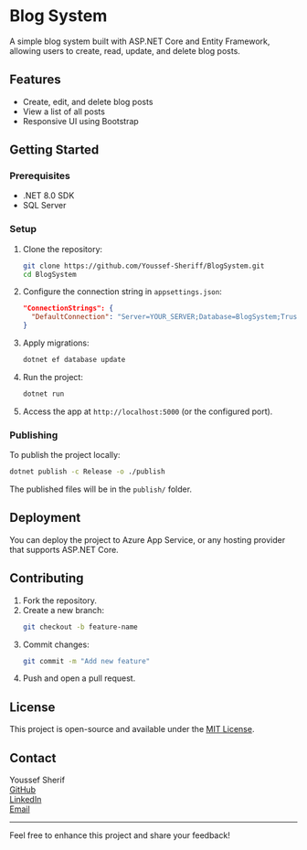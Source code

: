 # Blog System

A simple blog system built with ASP.NET Core and Entity Framework, allowing users to create, read, update, and delete blog posts.

## Features
- Create, edit, and delete blog posts
- View a list of all posts
- Responsive UI using Bootstrap

## Getting Started

### Prerequisites
- .NET 8.0 SDK
- SQL Server

### Setup
1. Clone the repository:
   ```bash
   git clone https://github.com/Youssef-Sheriff/BlogSystem.git
   cd BlogSystem
   ```
2. Configure the connection string in `appsettings.json`:
   ```json
   "ConnectionStrings": {
     "DefaultConnection": "Server=YOUR_SERVER;Database=BlogSystem;Trusted_Connection=True;"
   }
   ```
3. Apply migrations:
   ```bash
   dotnet ef database update
   ```
4. Run the project:
   ```bash
   dotnet run
   ```
5. Access the app at `http://localhost:5000` (or the configured port).

### Publishing
To publish the project locally:
```bash
dotnet publish -c Release -o ./publish
```
The published files will be in the `publish/` folder.

## Deployment
You can deploy the project to Azure App Service, or any hosting provider that supports ASP.NET Core.

## Contributing
1. Fork the repository.
2. Create a new branch:
   ```bash
   git checkout -b feature-name
   ```
3. Commit changes:
   ```bash
   git commit -m "Add new feature"
   ```
4. Push and open a pull request.

## License
This project is open-source and available under the [MIT License](LICENSE).

## Contact
Youssef Sherif  
[GitHub](https://github.com/Youssef-Sheriff)  
[LinkedIn](https://www.linkedin.com/in/youssef--sherif/)  
[Email](mailto:sherify766@gmail.com)

---
Feel free to enhance this project and share your feedback!
